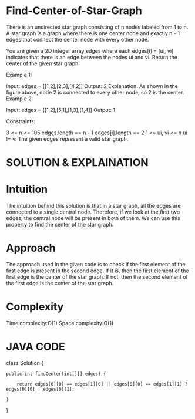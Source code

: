 # Find-Center-of-Star-Graph

There is an undirected star graph consisting of n nodes labeled from 1 to n. A star graph is a graph where there is one center node and exactly n - 1 edges that connect the center node with every other node.

You are given a 2D integer array edges where each edges[i] = [ui, vi] indicates that there is an edge between the nodes ui and vi. Return the center of the given star graph.

Example 1:


Input: edges = [[1,2],[2,3],[4,2]]
Output: 2
Explanation: As shown in the figure above, node 2 is connected to every other node, so 2 is the center.
Example 2:

Input: edges = [[1,2],[5,1],[1,3],[1,4]]
Output: 1
 

Constraints:

3 <= n <= 105
edges.length == n - 1
edges[i].length == 2
1 <= ui, vi <= n
ui != vi
The given edges represent a valid star graph.

# SOLUTION & EXPLAINATION


# Intuition
The intuition behind this solution is that in a star graph, all the edges are connected to a single central node. Therefore, if we look at the first two edges, the central node will be present in both of them. We can use this property to find the center of the star graph.

# Approach
The approach used in the given code is to check if the first element of the first edge is present in the second edge. If it is, then the first element of the first edge is the center of the star graph. If not, then the second element of the first edge is the center of the star graph.

# Complexity
Time complexity:O(1)
Space complexity:O(1)

# JAVA CODE

class Solution {

    public int findCenter(int[][] edges) {
    
        return edges[0][0] == edges[1][0] || edges[0][0] == edges[1][1] ? edges[0][0] : edges[0][1];
        
    }
}
